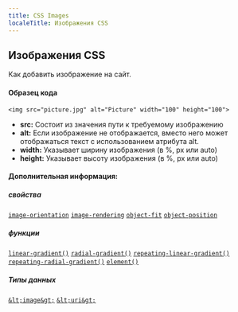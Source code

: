 ```yaml
---
title: CSS Images
localeTitle: Изображения CSS
---
```

## Изображения CSS

Как добавить изображение на сайт.

#### Образец кода

`<img src="picture.jpg" alt="Picture" width="100" height="100">`

*   **src:** Состоит из значения пути к требуемому изображению
*   **alt:** Если изображение не отображается, вместо него может отображаться текст с использованием атрибута alt.
*   **width:** Указывает ширину изображения (в %, px или auto)
*   **height:** Указывает высоту изображения (в %, px или auto)

#### Дополнительная информация:

##### свойства

[`image-orientation`](/en-US/docs/Web/CSS/image-orientation "Свойство CSS ориентации изображения описывает, как изменить ориентацию изображения по умолчанию.") [`image-rendering`](/en-US/docs/Web/CSS/image-rendering "Свойство CSS-рендеринга изображения дает подсказку браузеру об алгоритме, который он должен использовать для масштабирования изображений.") [`object-fit`](/en-US/docs/Web/CSS/object-fit "Объектно-ориентированное свойство CSS указывает, как изменить размер заменяемого элемента, такого как <img> или <video>, чтобы он соответствовал его контейнеру.") [`object-position`](/en-US/docs/Web/CSS/object-position "Свойство CSS объекта-объекта определяет выравнивание выбранного элемента внутри его поля.")

##### функции

[`linear-gradient()`](/en-US/docs/Web/CSS/linear-gradient "Документация об этом еще не написана; рассмотрите возможность внесения вклада!") [`radial-gradient()`](/en-US/docs/Web/CSS/radial-gradient "Документация об этом еще не написана; рассмотрите возможность внесения вклада!") [`repeating-linear-gradient()`](/en-US/docs/Web/CSS/repeating-linear-gradient "Документация об этом еще не написана; рассмотрите возможность внесения вклада!") [`repeating-radial-gradient()`](/en-US/docs/Web/CSS/repeating-radial-gradient "Документация об этом еще не написана; рассмотрите возможность внесения вклада!") [`element()`](/en-US/docs/Web/CSS/element "Документация об этом еще не написана; рассмотрите возможность внесения вклада!")

##### Типы данных

[`&lt;image&gt;`](/en-US/docs/Web/CSS/image "Тип данных <image> CSS представляет собой двумерное изображение. Существует два типа изображений: простые изображения, обычно используемые с использованием URL-адреса, и динамически генерируемые изображения, например, созданные с помощью <gradient> или element (). Изображения могут использоваться с многочисленными свойствами CSS, такими как background-image, border-image, content, list-style-image и cursor.") [`&lt;uri&gt;`](/en-US/docs/Web/CSS/uri "Документация об этом еще не написана; рассмотрите возможность внесения вклада!")
